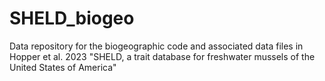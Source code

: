 # SHELD_biogeo

Data repository for the biogeographic code and associated data files in Hopper et al. 2023 "SHELD, a trait database for freshwater mussels of the United States of America"
